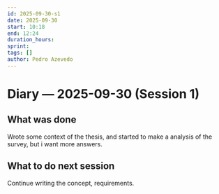 ```yaml
---
id: 2025-09-30-s1
date: 2025-09-30
start: 10:18
end: 12:24
duration_hours:
sprint:
tags: []
author: Pedro Azevedo
---
```


# Diary — 2025-09-30 (Session 1)

## What was done
Wrote some context of the thesis, and started to make a analysis of the survey, but i want more answers.

## What to do next session
Continue writing the concept, requirements.